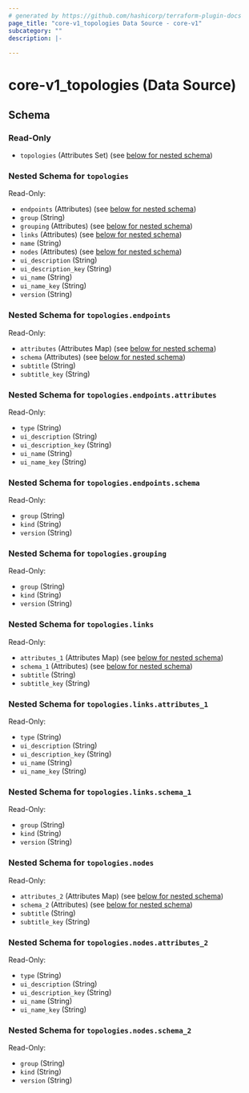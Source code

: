 ```yaml
---
# generated by https://github.com/hashicorp/terraform-plugin-docs
page_title: "core-v1_topologies Data Source - core-v1"
subcategory: ""
description: |-
  
---
```


# core-v1_topologies (Data Source)





<!-- schema generated by tfplugindocs -->
## Schema

### Read-Only

- `topologies` (Attributes Set) (see [below for nested schema](#nestedatt--topologies))

<a id="nestedatt--topologies"></a>
### Nested Schema for `topologies`

Read-Only:

- `endpoints` (Attributes) (see [below for nested schema](#nestedatt--topologies--endpoints))
- `group` (String)
- `grouping` (Attributes) (see [below for nested schema](#nestedatt--topologies--grouping))
- `links` (Attributes) (see [below for nested schema](#nestedatt--topologies--links))
- `name` (String)
- `nodes` (Attributes) (see [below for nested schema](#nestedatt--topologies--nodes))
- `ui_description` (String)
- `ui_description_key` (String)
- `ui_name` (String)
- `ui_name_key` (String)
- `version` (String)

<a id="nestedatt--topologies--endpoints"></a>
### Nested Schema for `topologies.endpoints`

Read-Only:

- `attributes` (Attributes Map) (see [below for nested schema](#nestedatt--topologies--endpoints--attributes))
- `schema` (Attributes) (see [below for nested schema](#nestedatt--topologies--endpoints--schema))
- `subtitle` (String)
- `subtitle_key` (String)

<a id="nestedatt--topologies--endpoints--attributes"></a>
### Nested Schema for `topologies.endpoints.attributes`

Read-Only:

- `type` (String)
- `ui_description` (String)
- `ui_description_key` (String)
- `ui_name` (String)
- `ui_name_key` (String)


<a id="nestedatt--topologies--endpoints--schema"></a>
### Nested Schema for `topologies.endpoints.schema`

Read-Only:

- `group` (String)
- `kind` (String)
- `version` (String)



<a id="nestedatt--topologies--grouping"></a>
### Nested Schema for `topologies.grouping`

Read-Only:

- `group` (String)
- `kind` (String)
- `version` (String)


<a id="nestedatt--topologies--links"></a>
### Nested Schema for `topologies.links`

Read-Only:

- `attributes_1` (Attributes Map) (see [below for nested schema](#nestedatt--topologies--links--attributes_1))
- `schema_1` (Attributes) (see [below for nested schema](#nestedatt--topologies--links--schema_1))
- `subtitle` (String)
- `subtitle_key` (String)

<a id="nestedatt--topologies--links--attributes_1"></a>
### Nested Schema for `topologies.links.attributes_1`

Read-Only:

- `type` (String)
- `ui_description` (String)
- `ui_description_key` (String)
- `ui_name` (String)
- `ui_name_key` (String)


<a id="nestedatt--topologies--links--schema_1"></a>
### Nested Schema for `topologies.links.schema_1`

Read-Only:

- `group` (String)
- `kind` (String)
- `version` (String)



<a id="nestedatt--topologies--nodes"></a>
### Nested Schema for `topologies.nodes`

Read-Only:

- `attributes_2` (Attributes Map) (see [below for nested schema](#nestedatt--topologies--nodes--attributes_2))
- `schema_2` (Attributes) (see [below for nested schema](#nestedatt--topologies--nodes--schema_2))
- `subtitle` (String)
- `subtitle_key` (String)

<a id="nestedatt--topologies--nodes--attributes_2"></a>
### Nested Schema for `topologies.nodes.attributes_2`

Read-Only:

- `type` (String)
- `ui_description` (String)
- `ui_description_key` (String)
- `ui_name` (String)
- `ui_name_key` (String)


<a id="nestedatt--topologies--nodes--schema_2"></a>
### Nested Schema for `topologies.nodes.schema_2`

Read-Only:

- `group` (String)
- `kind` (String)
- `version` (String)
